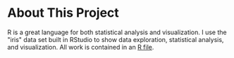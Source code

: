 # About This Project
R is a great language for both statistical analysis and visualization. 
I use the "iris" data set built in RStudio to show data exploration, statistical analysis, and visualization. 
All work is contained in an [R file](https://github.com/Psyched4Data/Portfolio-Projects/blob/main/Iris%20Data%20Analysis%20in%20R/Markdown-Iris-Data-Analysis.html).
